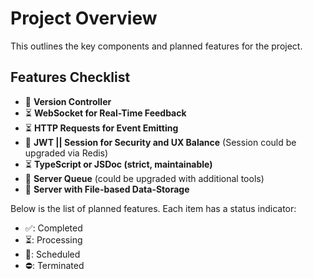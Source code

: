 
# Project Overview

This outlines the key components and planned features for the project.

## Features Checklist

- 🌱 **Version Controller**
- ⏳ **WebSocket for Real-Time Feedback**
- ⏳ **HTTP Requests for Event Emitting**
- 🌱 **JWT || Session for Security and UX Balance** (Session could be upgraded via Redis)
- ⏳ **TypeScript or JSDoc (strict, maintainable)**
- 🌱 **Server Queue**
(could be upgraded with additional tools)
- 🌱 **Server with File-based Data-Storage**

Below is the list of planned features. Each item has a status indicator:

- ✅: Completed
- ⏳: Processing
- 🌱: Scheduled
- ⛔: Terminated

